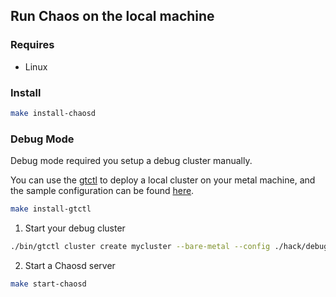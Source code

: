 ## Run Chaos on the local machine

### Requires 
- Linux 

### Install
```bash
make install-chaosd
```

### Debug Mode
Debug mode required you setup a debug cluster manually.

You can use the [gtctl](https://github.com/GreptimeTeam/gtctl) to deploy a local cluster on your metal machine, and the sample configuration can be found [here](./hack/debug/basic.yaml).
```bash
make install-gtctl
```

1. Start your debug cluster
```bash
./bin/gtctl cluster create mycluster --bare-metal --config ./hack/debug/basic.yaml
```

2. Start a Chaosd server

```bash
make start-chaosd
```